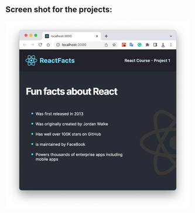 ## Screen shot for the projects:

<img src="https://github.com/hyc0812/my-first-react-app/blob/master/screenshots/project-1.png" width="600">